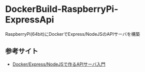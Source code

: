 # DockerBuild-RaspberryPi-ExpressApi
RaspberryPi(64bit)にDockerでExpress/NodeJSのAPIサーバを構築

## 参考サイト
- [Docker/Express/NodeJSで作るAPIサーバ入門](https://www.codebu.org/docker/docker-express-api-server/)

